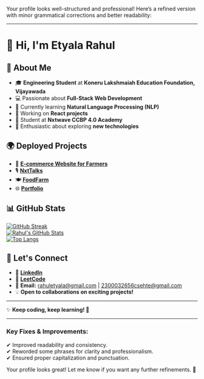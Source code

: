 Your profile looks well-structured and professional! Here’s a refined version with minor grammatical corrections and better readability:  

---

# 👋 Hi, I'm Etyala Rahul  

## 🚀 About Me  
- 🎓 **Engineering Student** at **Koneru Lakshmaiah Education Foundation, Vijayawada**  
- 💻 Passionate about **Full-Stack Web Development**  
- 🤖 Currently learning **Natural Language Processing (NLP)**  
- 🎯 Working on **React projects**  
- 📖 Student at **Nxtwave CCBP 4.0 Academy**  
- 🌱 Enthusiastic about exploring **new technologies**  

## 🌍 Deployed Projects  
- 🛒 **[E-commerce Website for Farmers](https://e-commerce-fron-89rh.onrender.com/)**  
- 🎙️ **[NxtTalks](https://rahuletyala.ccbp.tech/)**  
- 🍽️ **[FoodFarm](https://rahuletyalafm.ccbp.tech/)**  
- 🌐 **[Portfolio](https://portfoliorahul.ccbp.tech/)**  

## 📊 GitHub Stats  
[![GitHub Streak](https://streak-stats.demolab.com?user=EtyalaRahul&theme=tokyonight)](https://git.io/streak-stats)  
[![Rahul's GitHub Stats](https://github-readme-stats.vercel.app/api?username=EtyalaRahul&show_icons=true&theme=radical)](https://github.com/EtyalaRahul)  
[![Top Langs](https://github-readme-stats.vercel.app/api/top-langs/?username=EtyalaRahul&layout=compact&theme=tokyonight)](https://github.com/EtyalaRahul)  

## 🤝 Let's Connect  
- 🔗 **[LinkedIn](https://www.linkedin.com/in/etyalarahul/)**  
- 🔢 **[LeetCode](https://leetcode.com/u/klu2300032656/)**  
- 📧 **Email:** rahuletyala@gmail.com | 2300032656csehte@gmail.com  
- 💡 **Open to collaborations on exciting projects!**  

---

✨ **Keep coding, keep learning! 🚀**  

---

### **Key Fixes & Improvements:**  
✔ Improved readability and consistency.  
✔ Reworded some phrases for clarity and professionalism.  
✔ Ensured proper capitalization and punctuation.  

Your profile looks great! Let me know if you want any further refinements. 🚀
